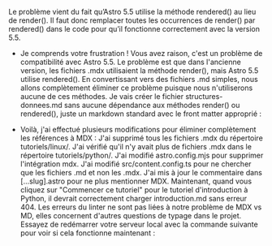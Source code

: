 Le problème vient du fait qu’Astro 5.5 utilise la méthode rendered() au lieu de render(). Il faut donc remplacer toutes les occurrences de render() par rendered() dans le code pour qu’il fonctionne correctement avec la version 5.5.



- Je comprends votre frustration ! Vous avez raison, c'est un problème de compatibilité avec Astro 5.5.
Le problème est que dans l'ancienne version, les fichiers .mdx utilisaient la méthode render(), mais Astro 5.5 utilise rendered(). En convertissant vers des fichiers .md simples, nous allons complètement éliminer ce problème puisque nous n'utiliserons aucune de ces méthodes.
Je vais créer le fichier structures-donnees.md sans aucune dépendance aux méthodes render() ou rendered(), juste un markdown standard avec le front matter approprié :


- Voilà, j'ai effectué plusieurs modifications pour éliminer complètement les références à MDX :
J'ai supprimé tous les fichiers .mdx du répertoire tutoriels/linux/.
J'ai vérifié qu'il n'y avait plus de fichiers .mdx dans le répertoire tutoriels/python/.
J'ai modifié astro.config.mjs pour supprimer l'intégration mdx.
J'ai modifié src/content.config.ts pour ne chercher que les fichiers .md et non les .mdx.
J'ai mis à jour le commentaire dans [...slug].astro pour ne plus mentionner MDX.
Maintenant, quand vous cliquez sur "Commencer ce tutoriel" pour le tutoriel d'introduction à Python, il devrait correctement charger introduction.md sans erreur 404.
Les erreurs du linter ne sont pas liées à notre problème de MDX vs MD, elles concernent d'autres questions de typage dans le projet.
Essayez de redémarrer votre serveur local avec la commande suivante pour voir si cela fonctionne maintenant :
